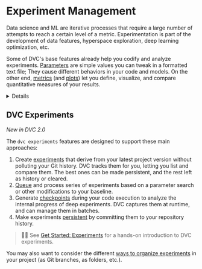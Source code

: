 # Experiment Management

Data science and ML are iterative processes that require a large number of
attempts to reach a certain level of a metric. Experimentation is part of the
development of data features, hyperspace exploration, deep learning
optimization, etc.

Some of DVC's base features already help you codify and analyze experiments.
[Parameters](/doc/command-reference/params) are simple values you can tweak in a
formatted text file; They cause different behaviors in your code and models. On
the other end, [metrics](/doc/command-reference/metrics) (and
[plots](/doc/command-reference/plots)) let you define, visualize, and compare
quantitative measures of your results.

<details>

## 💡 Run Cache: Automatic Log of Stage Runs

Every time you [reproduce](/doc/command-reference/repro) a pipeline with DVC, it
logs the unique signature of each stage run (in `.dvc/cache/runs` by default).
If it never happened before, the stage command(s) are executed normally. Every
subsequent time a [stage](/doc/command-reference/run) runs under the same
conditions, the previous results can be restored instantly, without wasting time
or computing resources.

✅ This built-in feature is called <abbr>run-cache</abbr> and it can
dramatically improve performance. It's enabled out-of-the-box (can be disabled),
which means DVC is already saving all of your tests and experiments behind the
scene. But there's no easy way to explore it.

</details>

## DVC Experiments

_New in DVC 2.0_

The `dvc experiments` features are designed to support these main approaches:

1. Create [experiments] that derive from your latest project version without
   polluting your Git history. DVC tracks them for you, letting you list and
   compare them. The best ones can be made persistent, and the rest left as
   history or cleared.
1. [Queue] and process series of experiments based on a parameter search or
   other modifications to your baseline.
1. Generate [checkpoints] during your code execution to analyze the internal
   progress of deep experiments. DVC captures them at runtime, and can manage
   them in batches.
1. Make experiments [persistent] by committing them to your
   <abbr>repository</abbr> history.

[experiments]: /doc/user-guide/experiment-management/experiments
[queue]: /doc/command-reference/exp/run#queueing-and-parallel-execution
[checkpoints]: /doc/user-guide/experiment-management/checkpoints
[persistent]:
  /doc/user-guide/experiment-management/experiments#persistent-experiments

> 👨‍💻 See [Get Started: Experiments](/doc/start/experiments) for a hands-on
> introduction to DVC experiments.

You may also want to consider the different [ways to organize experiments] in
your project (as Git branches, as folders, etc.).

[ways to organize experiments]:
  /doc/user-guide/experiment-management/organization
